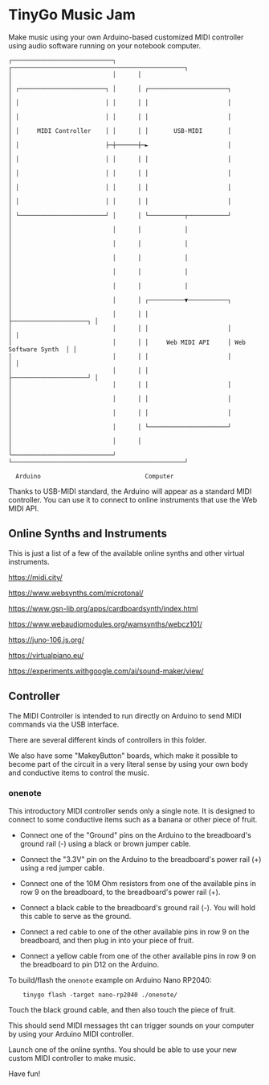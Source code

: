 # TinyGo Music Jam

Make music using your own Arduino-based customized MIDI controller using audio software running on your notebook computer.

```
┌────────────────────────────┐      ┌────────────────────────────────────────────────┐
│                            │      │                                                │
│ ┌────────────────────────┐ │      │ ┌──────────────────────┐                       │
│ │                        │ │      │ │                      │                       │
│ │                        │ │      │ │                      │                       │
│ │     MIDI Controller    │ │      │ │       USB-MIDI       │                       │
│ │                        ├─┼──────┼─►                      │                       │
│ │                        │ │      │ │                      │                       │
│ │                        │ │      │ │                      │                       │
│ │                        │ │      │ │                      │                       │
│ │                        │ │      │ │                      │                       │
│ └────────────────────────┘ │      │ └──────────┬───────────┘                       │
│                            │      │            │                                   │
│                            │      │            │                                   │
│                            │      │            │                                   │
│                            │      │            │                                   │
│                            │      │            │                                   │
│                            │      │ ┌──────────▼───────────┐                       │
│                            │      │ │                      ├─────────────────────┐ │
│                            │      │ │                      │                     │ │
│                            │      │ │     Web MIDI API     │ Web Software Synth  │ │
│                            │      │ │                      │                     │ │
│                            │      │ │                      ├─────────────────────┘ │
│                            │      │ │                      │                       │
│                            │      │ │                      │                       │
│                            │      │ │                      │                       │
│                            │      │ └──────────────────────┘                       │
│                            │      │                                                │
└────────────────────────────┘      └────────────────────────────────────────────────┘

  Arduino                             Computer

```

Thanks to USB-MIDI standard, the Arduino will appear as a standard MIDI controller. You can use it to connect to online instruments that use the Web MIDI API.


## Online Synths and Instruments

This is just a list of a few of the available online synths and other virtual instruments.

https://midi.city/

https://www.websynths.com/microtonal/

https://www.gsn-lib.org/apps/cardboardsynth/index.html

https://www.webaudiomodules.org/wamsynths/webcz101/

https://juno-106.js.org/

https://virtualpiano.eu/

https://experiments.withgoogle.com/ai/sound-maker/view/

## Controller

The MIDI Controller is intended to run directly on Arduino to send MIDI commands via the USB interface.

There are several different kinds of controllers in this folder.

We also have some "MakeyButton" boards, which make it possible to become part of the circuit in a very literal sense by using your own body and conductive items to control the music.

### onenote

This introductory MIDI controller sends only a single note. It is designed to connect to some conductive items such as a banana or other piece of fruit.

- Connect one of the "Ground" pins on the Arduino to the breadboard's ground rail (-) using a black or brown jumper cable.

- Connect the "3.3V" pin on the Arduino to the breadboard's power rail (+) using a red jumper cable.

- Connect one of the 10M Ohm resistors from one of the available pins in row 9 on the breadboard, to the breadboard's power rail (+).

- Connect a black cable to the breadboard's ground rail (-). You will hold this cable to serve as the ground.

- Connect a red cable to one of the other available pins in row 9 on the breadboard, and then plug in into your piece of fruit.

- Connect a yellow cable from one of the other available pins in row 9 on the breadboard to pin D12 on the Arduino.

To build/flash the `onenote` example on Arduino Nano RP2040:

        tinygo flash -target nano-rp2040 ./onenote/

Touch the black ground cable, and then also touch the piece of fruit.

This should send MIDI messages tht can trigger sounds on your computer by using your Arduino MIDI controller.

Launch one of the online synths. You should be able to use your new custom MIDI controller to make music.

Have fun!
